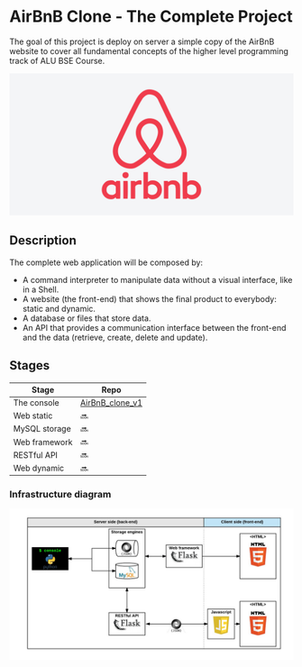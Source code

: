 # AirBnB Clone - The Complete Project

The goal of this project is deploy on server a simple copy of the AirBnB website to cover all fundamental concepts of the higher level programming track of ALU BSE Course.

<div align=center>  
    <img  
    style="text-align:center"  
    src="https://github.com/ChernetAsmamaw/alu-airbnb_clone/blob/main/assets/airbnb_clone.png"
    alt="ALU BSE"/>  
</div>

## Description

The complete web application will be composed by:

- A command interpreter to manipulate data without a visual interface, like in a Shell.
- A website (the front-end) that shows the final product to everybody: static and dynamic.
- A database or files that store data.
- An API that provides a communication interface between the front-end and the data (retrieve, create, delete and update).

## Stages

| Stage         | Repo                                                              |
| ------------- | ----------------------------------------------------------------- |
| The console   | [AirBnB_clone_v1](https://github.com/ChernetAsmamaw/AirBnB_clone) |
| Web static    | :soon:                                                            |
| MySQL storage | :soon:                                                            |
| Web framework | :soon:                                                            |
| RESTful API   | :soon:                                                            |
| Web dynamic   | :soon:                                                            |

### Infrastructure diagram

<div align=center>  
    <img  
    style="text-align:center"  
    src="https://github.com/ChernetAsmamaw/alu-airbnb_clone/blob/main/assets/infrastructure_diagram.png"   
    alt="infrastructure diagram"/>  
</div>

